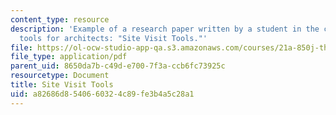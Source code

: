 ```yaml
---
content_type: resource
description: 'Example of a research paper written by a student in the course on site-visit
  tools for architects: "Site Visit Tools."'
file: https://ol-ocw-studio-app-qa.s3.amazonaws.com/courses/21a-850j-the-anthropology-of-cybercultures-spring-2009/a82686d8540660324c89fe3b4a5c28a1_MIT21A_850Js09_sw03.pdf
file_type: application/pdf
parent_uid: 8650da7b-c49d-e700-7f3a-ccb6fc73925c
resourcetype: Document
title: Site Visit Tools
uid: a82686d8-5406-6032-4c89-fe3b4a5c28a1
---
```

